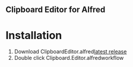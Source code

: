 ## Clipboard Editor for Alfred

# Installation
1. Download ClipboardEditor.alfred[latest release](https://github.com/robotmachine/alfred-clipboard-editor/releases/download/latest/Clipboard.Editor.alfredworkflow)
2. Double click Clipboard.Editor.alfredworkflow
